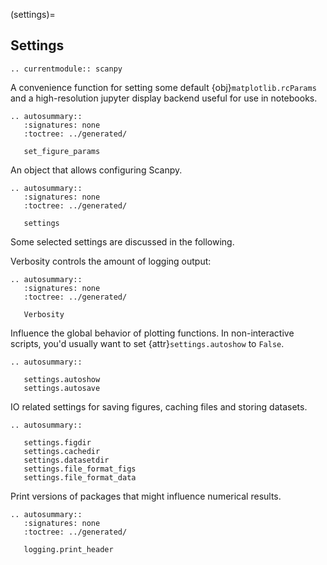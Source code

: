(settings)=

## Settings


```{eval-rst}
.. currentmodule:: scanpy
```

A convenience function for setting some default {obj}`matplotlib.rcParams` and a
high-resolution jupyter display backend useful for use in notebooks.

```{eval-rst}
.. autosummary::
   :signatures: none
   :toctree: ../generated/

   set_figure_params
```

An object that allows configuring Scanpy.

```{eval-rst}
.. autosummary::
   :signatures: none
   :toctree: ../generated/

   settings
```

Some selected settings are discussed in the following.

Verbosity controls the amount of logging output:

```{eval-rst}
.. autosummary::
   :signatures: none
   :toctree: ../generated/

   Verbosity
```

Influence the global behavior of plotting functions. In non-interactive scripts,
you'd usually want to set {attr}`settings.autoshow` to `False`.

```{eval-rst}
.. autosummary::

   settings.autoshow
   settings.autosave
```

IO related settings for saving figures, caching files and storing datasets.


```{eval-rst}
.. autosummary::

   settings.figdir
   settings.cachedir
   settings.datasetdir
   settings.file_format_figs
   settings.file_format_data
```

Print versions of packages that might influence numerical results.

```{eval-rst}
.. autosummary::
   :signatures: none
   :toctree: ../generated/

   logging.print_header
```
